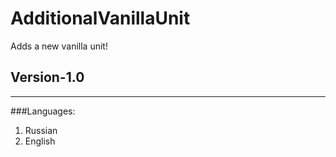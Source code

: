# AdditionalVanillaUnit
Adds a new vanilla unit!
## Version-1.0
----
###Languages: 
1. Russian
2. English
